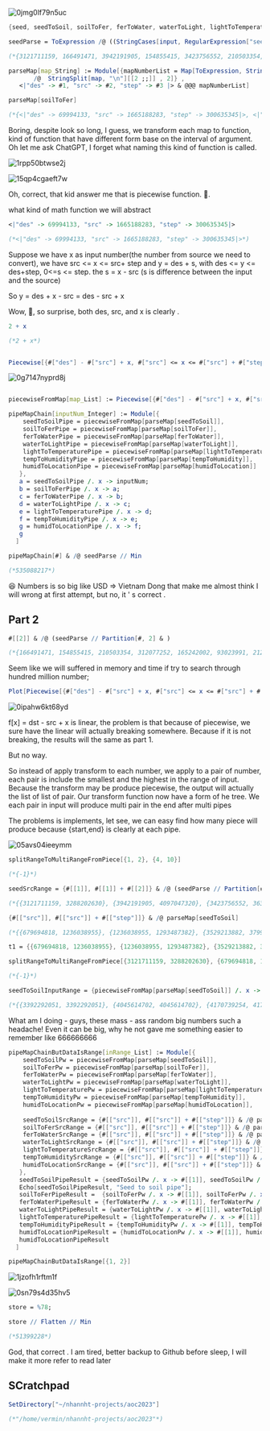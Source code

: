 ![0jmg0lf79n5uc](img/0jmg0lf79n5uc.png)

```mathematica
{seed, seedToSoil, soilToFer, ferToWater, waterToLight, lightToTemperature, tempToHumidity, humidToLocation} = StringSplit[input, "\n\n"] ;
```

```mathematica
seedParse = ToExpression /@ ((StringCases[input, RegularExpression["seeds:.*"]] //StringSplit[#, ":"] & ) // #[[1]][[2]] & // StringCases[#, DigitCharacter ..] &)

(*{3121711159, 166491471, 3942191905, 154855415, 3423756552, 210503354, 2714499581, 312077252, 1371898531, 165242002, 752983293, 93023991, 3321707304, 21275084, 949929163, 233055973, 3626585, 170407229, 395618482, 226312891}*)
```

```mathematica
parseMap[map_String] := Module[{mapNumberList = Map[ToExpression, StringCases[#, DigitCharacter ..] & 
       /@  StringSplit[map, "\n"][[2 ;;]] , 2]} , 
   <|"des" -> #1, "src" -> #2, "step" -> #3 |> & @@@ mapNumberList]
```

```mathematica
parseMap[soilToFer]

(*{<|"des" -> 69994133, "src" -> 1665188283, "step" -> 300635345|>, <|"des" -> 0, "src" -> 1965823628, "step" -> 36826481|>, <|"des" -> 2222587532, "src" -> 2553838094, "step" -> 476943506|>, <|"des" -> 2929387922, "src" -> 3030781600, "step" -> 856348250|>, <|"des" -> 4182440411, "src" -> 2441311209, "step" -> 112526885|>, <|"des" -> 36826481, "src" -> 2002650109, "step" -> 33167652|>, <|"des" -> 2044606970, "src" -> 4116986734, "step" -> 177980562|>, <|"des" -> 1815516279, "src" -> 549395220, "step" -> 220301482|>, <|"des" -> 1186435707, "src" -> 0, "step" -> 549395220|>, <|"des" -> 916609638, "src" -> 1315676862, "step" -> 269826069|>, <|"des" -> 3785736172, "src" -> 2044606970, "step" -> 396704239|>, <|"des" -> 2699531038, "src" -> 3887129850, "step" -> 229856884|>, <|"des" -> 1735830927, "src" -> 1585502931, "step" -> 79685352|>, <|"des" -> 370629478, "src" -> 769696702, "step" -> 545980160|>}*)
```

Boring, despite look so long, I guess, we transform each map to function, kind of function that have different form base on the  interval of argument. Oh let me ask ChatGPT, I forget what naming this kind of function is called.

![1rpp50btwse2j](img/1rpp50btwse2j.png)

![15qp4cgaeft7w](img/15qp4cgaeft7w.png)

Oh, correct, that kid answer me that is piecewise function.  🤯. 


what kind of math function we will abstract 

```mathematica
<|"des" -> 69994133, "src" -> 1665188283, "step" -> 300635345|>

(*<|"des" -> 69994133, "src" -> 1665188283, "step" -> 300635345|>*)
```

Suppose we have x as input number(the number from source we need to convert), we have  src <= x <= src+ step and  y = des + s, with des <= y <= des+step, 0<=s <= step.  the s = x - src (s is difference between the input and the source)

So y = des + x - src  = des - src + x


Wow, 🎇, so surprise, both des, src, and x is clearly . 

```mathematica
2 + x  

(*2 + x*)
```



```mathematica

```

```mathematica
Piecewise[{#["des"] - #["src"] + x, #["src"] <= x <= #["src"] + #["step"]} & /@ parseMap[soilToFer], x]
```

![0g7147nyprd8j](img/0g7147nyprd8j.png)

```mathematica

```

```mathematica
piecewiseFromMap[map_List] := Piecewise[{#["des"] - #["src"] + x, #["src"] <= x <= #["src"] + #["step"]} & /@ map, x]
```

```mathematica
pipeMapChain[inputNum_Integer] := Module[{
    seedToSoilPipe = piecewiseFromMap[parseMap[seedToSoil]], 
    soilToFerPipe = piecewiseFromMap[parseMap[soilToFer]], 
    ferToWaterPipe = piecewiseFromMap[parseMap[ferToWater]], 
    waterToLightPipe = piecewiseFromMap[parseMap[waterToLight]], 
    lightToTemperaturePipe = piecewiseFromMap[parseMap[lightToTemperature]], 
    tempToHumidityPipe = piecewiseFromMap[parseMap[tempToHumidity]], 
    humidToLocationPipe = piecewiseFromMap[parseMap[humidToLocation]] 
   }, 
   a = seedToSoilPipe /. x -> inputNum; 
   b = soilToFerPipe /. x -> a; 
   c = ferToWaterPipe /. x -> b; 
   d = waterToLightPipe /. x -> c; 
   e = lightToTemperaturePipe /. x -> d; 
   f = tempToHumidityPipe /. x -> e; 
   g = humidToLocationPipe /. x -> f; 
   g 
  ]

```

```mathematica
pipeMapChain[#] & /@ seedParse // Min

(*535088217*)
```

😆 Numbers is so big like USD => Vietnam Dong that make me almost think I will wrong at first attempt, but no, it ' s correct . 

## Part 2

```mathematica
#[[2]] & /@ (seedParse // Partition[#, 2] & )

(*{166491471, 154855415, 210503354, 312077252, 165242002, 93023991, 21275084, 233055973, 170407229, 226312891}*)
```

Seem like we will suffered in memory and time if try to search through hundred million number;

```mathematica
Plot[Piecewise[{#["des"] - #["src"] + x, #["src"] <= x <= #["src"] + #["step"]} & /@ parseMap[soilToFer], x], {x, seedParse[[1]], seedParse[[1]] + seedParse[[2]]}]
```

![0ipahw6kt68yd](img/0ipahw6kt68yd.png)

f[x] = dst - src + x is linear, the problem is that because of piecewise, we sure have the linear will actually breaking somewhere. Because if it is not breaking, the results will the same as part 1. 

But no way. 

So instead of apply transform to each number, we apply to a pair of number, each pair is include the smallest and the highest in the range of input. Because the transform may be produce piecewise, the output will actually the list of list of pair. Our transform function now have a form of he tree.  We each pair in input will produce multi pair in the end after multi pipes

The problems is implements, let see, we can easy find how many piece will produce because {start,end} is clearly at each pipe.

![05avs04ieeymm](img/05avs04ieeymm.png)

```mathematica
splitRangeToMultiRangeFromPiece[{1, 2}, {4, 10}]

(*{-1}*)
```

```mathematica
seedSrcRange = {#[[1]], #[[1]] + #[[2]]} & /@ (seedParse // Partition[#, 2] &)

(*{{3121711159, 3288202630}, {3942191905, 4097047320}, {3423756552, 3634259906}, {2714499581, 3026576833}, {1371898531, 1537140533}, {752983293, 846007284}, {3321707304, 3342982388}, {949929163, 1182985136}, {3626585, 174033814}, {395618482, 621931373}}*)
```

```mathematica
{#[["src"]], #[["src"]] + #[["step"]]} & /@ parseMap[seedToSoil] 

(*{{679694818, 1236038955}, {1236038955, 1293487382}, {3529213882, 3799794774}, {29063229, 153450542}, {2392534586, 2572695651}, {153450542, 156786736}, {2286534366, 2392534586}, {2094224184, 2286534366}, {2572695651, 3529213882}, {1887791814, 2012779949}, {156786736, 630662569}, {1331644457, 1787291031}, {3799794774, 4067316457}, {2012779949, 2094224184}, {630662569, 679694818}, {1293487382, 1331644457}, {4067316457, 4170739254}}*)
```

```mathematica
t1 = {{679694818, 1236038955}, {1236038955, 1293487382}, {3529213882, 3799794774}, {29063229, 153450542}, {2392534586, 2572695651}, {153450542, 156786736}, {2286534366, 2392534586}, {2094224184, 2286534366}, {2572695651, 3529213882}, {1887791814, 2012779949}, {156786736, 630662569}, {1331644457, 1787291031}, {3799794774, 4067316457}, {2012779949, 2094224184}, {630662569, 679694818}, {1293487382, 1331644457}, {4067316457, 4170739254}};
```

```mathematica
splitRangeToMultiRangeFromPiece[{3121711159, 3288202630}, {679694818, 1236038955}]

(*{-1}*)
```

```mathematica
seedToSoilInputRange = {piecewiseFromMap[parseMap[seedToSoil]] /. x -> #[[1]], piecewiseFromMap[parseMap[seedToSoil]] /. x -> #[[1]]} & /@ ((x |-> splitRangeToMultiRangeFromPiece[x, #] & /@ ({#[["src"]], #[["src"]] + #[["step"]]} & /@ parseMap[seedToSoil] ) // Flatten[#, 1] &  // Select[#, ListQ] & // DeleteDuplicates) /@ seedSrcRange // Flatten[#, 1] & ) 

(*{{3392292051, 3392292051}, {4045614702, 4045614702}, {4170739254, 4170739254}, {3694337444, 3694337444}, {2572695651, 2572695651}, {2985080473, 2985080473}, {107474378, 107474378}, {596155353, 596155353}, {3592288196, 3592288196}, {793101223, 793101223}, {3626585, 3626585}, {1082547209, 1082547209}, {1206934522, 1206934522}, {3626585, 3626585}, {1206934522, 1206934522}, {1082547209, 1082547209}, {3626585, 3626585}, {1503214695, 1503214695}}*)
```

What am I doing - guys, these mass - ass random big numbers such a headache! Even it can be big, why he not gave me something easier to remember like 666666666

```mathematica
pipeMapChainButDataIsRange[inRange_List] := Module[{
    seedToSoilPw = piecewiseFromMap[parseMap[seedToSoil]], 
    soilToFerPw = piecewiseFromMap[parseMap[soilToFer]], 
    ferToWaterPw = piecewiseFromMap[parseMap[ferToWater]], 
    waterToLightPw = piecewiseFromMap[parseMap[waterToLight]], 
    lightToTemperaturePw = piecewiseFromMap[parseMap[lightToTemperature]], 
    tempToHumidityPw = piecewiseFromMap[parseMap[tempToHumidity]], 
    humidToLocationPw = piecewiseFromMap[parseMap[humidToLocation]], 
    
    seedToSoilSrcRange = {#[["src"]], #[["src"]] + #[["step"]]} & /@ parseMap[seedToSoil], 
    soilToFerSrcRange = {#[["src"]], #[["src"]] + #[["step"]]} & /@ parseMap[soilToFer], 
    ferToWaterSrcRange = {#[["src"]], #[["src"]] + #[["step"]]} & /@ parseMap[ferToWater], 
    waterToLightSrcRange = {#[["src"]], #[["src"]] + #[["step"]]} & /@ parseMap[waterToLight], 
    lightToTemperatureSrcRange = {#[["src"]], #[["src"]] + #[["step"]]} & /@ parseMap[lightToTemperature], 
    tempToHumiditySrcRange = {#[["src"]], #[["src"]] + #[["step"]]} & /@ parseMap[tempToHumidity], 
    humidToLocationSrcRange = {#[["src"]], #[["src"]] + #[["step"]]} & /@ parseMap[humidToLocation] 
   }, 
   seedToSoilPipeResult = {seedToSoilPw /. x -> #[[1]], seedToSoilPw /. x -> #[[2]]} & /@ ((x |-> splitRangeToMultiRangeFromPiece[x, #] & /@ seedToSoilSrcRange // Flatten[#, 1] &  // Select[#, ListQ] & // DeleteDuplicates) /@ seedSrcRange // Flatten[#, 1] & ); 
   Echo[seedToSoilPipeResult, "Seed to soil pipe"]; 
   soilToFerPipeResult =  {soilToFerPw /. x -> #[[1]], soilToFerPw /. x -> #[[2]]} & /@ ((x |-> splitRangeToMultiRangeFromPiece[x, #] & /@ soilToFerSrcRange // Flatten[#, 1] &  // Select[#, ListQ] & // DeleteDuplicates) /@ seedToSoilPipeResult // Flatten[#, 1] & ); 
   ferToWaterPipeResult = {ferToWaterPw /. x -> #[[1]], ferToWaterPw /. x -> #[[2]]} & /@ ((x |-> splitRangeToMultiRangeFromPiece[x, #] & /@ ferToWaterSrcRange // Flatten[#, 1] &  // Select[#, ListQ] & // DeleteDuplicates) /@ soilToFerPipeResult // Flatten[#, 1] & ); 
   waterToLightPipeResult = {waterToLightPw /. x -> #[[1]], waterToLightPw /. x -> #[[2]]} & /@ ((x |-> splitRangeToMultiRangeFromPiece[x, #] & /@ waterToLightSrcRange // Flatten[#, 1] &  // Select[#, ListQ] & // DeleteDuplicates) /@ ferToWaterPipeResult // Flatten[#, 1] & ); 
   lightToTemperaturePipeResult = {lightToTemperaturePw /. x -> #[[1]], lightToTemperaturePw /. x -> #[[2]]} & /@ ((x |-> splitRangeToMultiRangeFromPiece[x, #] & /@ lightToTemperatureSrcRange // Flatten[#, 1] &  // Select[#, ListQ] & // DeleteDuplicates) /@ waterToLightPipeResult // Flatten[#, 1] & ); 
   tempToHumidityPipeResult = {tempToHumidityPw /. x -> #[[1]], tempToHumidityPw /. x -> #[[2]]} & /@ ((x |-> splitRangeToMultiRangeFromPiece[x, #] & /@ tempToHumiditySrcRange // Flatten[#, 1] &  // Select[#, ListQ] & // DeleteDuplicates) /@ lightToTemperaturePipeResult // Flatten[#, 1] & ); 
   humidToLocationPipeResult = {humidToLocationPw /. x -> #[[1]], humidToLocationPw /. x -> #[[2]]} & /@ ((x |-> splitRangeToMultiRangeFromPiece[x, #] & /@ humidToLocationSrcRange // Flatten[#, 1] &  // Select[#, ListQ] & // DeleteDuplicates) /@ tempToHumidityPipeResult // Flatten[#, 1] & ); 
   humidToLocationPipeResult 
  ]
```

```mathematica
pipeMapChainButDataIsRange[{1, 2}] 
```

![1jzofh1rftm1f](img/1jzofh1rftm1f.png)

![0sn79s4d35hv5](img/0sn79s4d35hv5.png)

```mathematica
store = %78;
```

```mathematica
store // Flatten // Min

(*51399228*)
```

God, that correct .  I am tired, better backup to Github before sleep, I will make it more refer to read later

## SCratchpad

```mathematica
SetDirectory["~/nhannht-projects/aoc2023"]

(*"/home/vermin/nhannht-projects/aoc2023"*)
```
